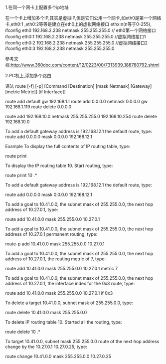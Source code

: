1.在同一个网卡上配置多个ip地址

在一个卡上增加多个IP,其实是虚拟IP,但是它们公用一个网卡,如eth0是第一个网络卡,eth0:1 ,eth0:2等等是建立在eth0上的虚拟网络接口 ethx:n(n等于0-255),
ifconfig eth0 192.168.2.238 netmask 255.255.255.0  // eth0第一个网络接口
ifconfig eth0:1 192.168.2.238 netmask 255.255.255.0  //虚拟网络接口1
ifconfig eth0:2 192.168.2.238 netmask 255.255.255.0  //虚拟网络接口2
ifconfig eth0:3 192.168.2.238 netmask 255.255.255.0

参考文档:http://www.360doc.com/content/12/0223/00/7313939_188780792.shtml

2.PC机上,添加多个路由

语法
route [-f] [-p] [Command [Destination] [mask Netmask] [Gateway] [metric Metric]] [if Interface]]

route add default gw 192.168.1.1
route add 0.0.0.0 netmask 0.0.0.0 gw 192.168.1.119
route delete 0.0.0.0

route add  192.168.10.0 netmask 255.255.255.0 192.168.10.254
route delete  192.168.10.0

To add a default gateway address is 192.168.12.1 the default route, type:
route add 0.0.0.0 mask 0.0.0.0 192.168.12.1

Example To display the full contents of IP routing table, type:

route print

To display the IP routing table 10. Start routing, type:

route print 10 .*

To add a default gateway address is 192.168.12.1 the default route, type:

route add 0.0.0.0 mask 0.0.0.0 192.168.12.1

To add a goal to 10.41.0.0, the subnet mask of 255.255.0.0, the next hop address of 10.27.0.1, type:

route add 10.41.0.0 mask 255.255.0.0 10.27.0.1

To add a goal to 10.41.0.0, the subnet mask of 255.255.0.0, the next hop address of 10.27.0.1 permanent routing, type:

route-p add 10.41.0.0 mask 255.255.0.0 10.27.0.1

To add a goal to 10.41.0.0, the subnet mask of 255.255.0.0, the next hop address of 10.27.0.1, the routing metric of 7, type:

route add 10.41.0.0 mask 255.255.0.0 10.27.0.1 metric 7

To add a goal to 10.41.0.0, the subnet mask of 255.255.0.0, the next hop address of 10.27.0.1, the interface index for the 0x3 route, type:

route add 10.41.0.0 mask 255.255.0.0 10.27.0.1 if 0x3

To delete a target 10.41.0.0, subnet mask of 255.255.0.0, type:

route delete 10.41.0.0 mask 255.255.0.0

To delete IP routing table 10. Started all the routing, type:

route delete 10 .*

To target 10.41.0.0, subnet mask 255.255.0.0 route of the next hop address change by the 10.27.0.1 10.27.0.25, type:

route change 10.41.0.0 mask 255.255.0.0 10.27.0.25 


